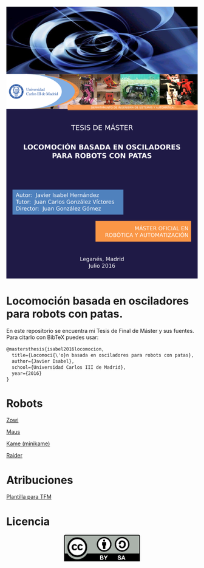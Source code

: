 ![](portada/portada.png)

# Locomoción basada en osciladores para robots con patas.
En este repositorio se encuentra mi Tesis de Final de Máster y sus fuentes. Para citarlo con BibTeX puedes usar:

```
@mastersthesis{isabel2016locomocion,
  title={Locomoci{\'o}n basada en osciladores para robots con patas},
  author={Javier Isabel},
  school={Universidad Carlos III de Madrid},
  year={2016}
}
```

# Robots
[Zowi](https://github.com/JavierIH/zowi)

[Maus](https://github.com/JavierIH/maus)

[Kame (minikame)](https://github.com/JavierIH/miniKame)

[Raider](https://github.com/JavierIH/raider)

# Atribuciones
[Plantilla para TFM](https://github.com/asrob-uc3m/recursos-digitales/tree/master/plantillas/master)

# Licencia
<p align="center">
<img src="figuras/by-sa.png" width="200" align = "center">
</p>
